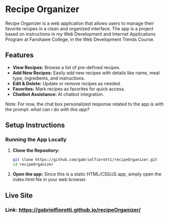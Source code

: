 # Recipe Organizer

Recipe Organizer is a web application that allows users to manage their favorite recipes in a clean and organized interface. The app is a project based on instructions in my Web Development and Internet Applications Program at Fanshawe College, in the Web Development Trends Course.

## Features

- **View Recipes:** Browse a list of pre-defined recipes.
- **Add New Recipes:** Easily add new recipes with details like name, meal type, ingredients, and instructions.
- **Edit & Delete:** Update or remove recipes as needed.
- **Favorites:** Mark recipes as favorites for quick access.
- **Chatbot Assistance:** AI chatbot integration.

Note: For now, the chat box personalized response related to the app is with the prompt:
_what can i do with this app?_

## Setup Instructions

### Running the App Locally

1. **Clone the Repository:**

   ```bash
   git clone https://github.com/gabrielfiorotti/recipeOrganizer.git
   cd recipeOrganizer
   ```

2. **Open the app:**
   Since this is a static HTML/CSS/JS app, simply open the index.html file in your web browser.

## Live Site

### Link: https://gabrielfiorotti.github.io/recipeOrganizer/
